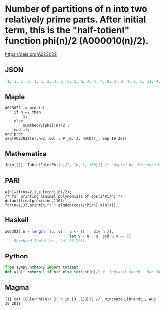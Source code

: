# Number of partitions of n into two relatively prime parts\. After initial term, this is the "half\-totient" function phi\(n\)/2 \(A000010\(n\)/2\)\.
https://oeis.org/A023022
## JSON
```JSON
[1, 1, 1, 2, 1, 3, 2, 3, 2, 5, 2, 6, 3, 4, 4, 8, 3, 9, 4, 6, 5, 11, 4, 10, 6, 9, 6, 14, 4, 15, 8, 10, 8, 12, 6, 18, 9, 12, 8, 20, 6, 21, 10, 12, 11, 23, 8, 21, 10, 16, 12, 26, 9, 20, 12, 18, 14, 29, 8, 30, 15, 18, 16, 24, 10, 33, 16, 22, 12, 35, 12, 36, 18, 20, 18, 30, 12, 39, 16, 27, 20, 41, 12]
```
## Maple
```Maple
A023022 := proc(n)
    if n =2 then
        1;
    else
        numtheory[phi](n)/2 ;
    end if;
end proc:
seq(A023022(n),n=2..60) ; # _R. J. Mathar_, Sep 19 2017
```
## Mathematica
```Mathematica
Join[{1}, Table[EulerPhi[n]/2, {n, 3, 100}]] (* adapted by _Vincenzo Librandi_, Aug 19 2018 *)
```
## PARI
```PARI
a(n)=if(n<=2,1,eulerphi(n)/2);
/* for printing minimal polynomials of cos(2*Pi/n) */
default(realprecision,110);
for(n=1,33,print(n,": ",algdep(cos(2*Pi/n),a(n))));
```
## Haskell
```Haskell
a023022 n = length [(u, v) | u <- [1 .. div n 2],
                             let v = n - u, gcd u v == 1]
-- _Reinhard Zumkeller_, Jul 30 2014
```
## Python
```Python
from sympy.ntheory import totient
def a(n): return 1 if n<3 else totient(n)/2 # _Indranil Ghosh_, Mar 30 2017
```
## Magma
```Magma
[1] cat [EulerPhi(n)/ 2: n in [3..100]]; // _Vincenzo Librandi_, Aug 19 2018
```
